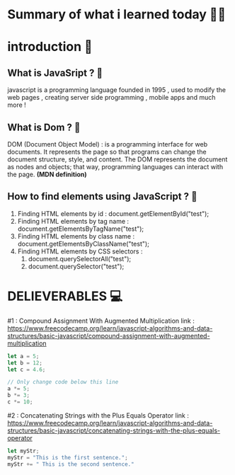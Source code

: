 
# Summary of what i learned today 🧑‍🏫

# introduction 📢

## What is JavaSript ? 🚩
javascript is a programming language founded in 1995 , used to modify the web pages , creating server side programming , mobile apps and much more !

## What is Dom ? 🚩
DOM (Document Object Model)  : is a programming interface for web documents. It represents the page so that programs can change the document structure, style, and content. The DOM represents the document as nodes and objects; that way, programming languages can interact with the page. **(MDN definition)**

## How to find elements using JavaScript ? 🚩
1. Finding HTML elements by id : document.getElementById("test");
2. Finding HTML elements by tag name : document.getElementsByTagName("test");
3. Finding HTML elements by class name :  document.getElementsByClassName("test");
4. Finding HTML elements by CSS selectors :
    1.  document.querySelectorAll("test");
    2.  document.querySelector("test");

# DELIEVERABLES	💻

#1 : 
Compound Assignment With Augmented Multiplication
link : https://www.freecodecamp.org/learn/javascript-algorithms-and-data-structures/basic-javascript/compound-assignment-with-augmented-multiplication
```js
let a = 5;
let b = 12;
let c = 4.6;

// Only change code below this line
a *= 5;
b *= 3;
c *= 10;
```

#2 :
Concatenating Strings with the Plus Equals Operator
link : https://www.freecodecamp.org/learn/javascript-algorithms-and-data-structures/basic-javascript/concatenating-strings-with-the-plus-equals-operator
```js
let myStr;
myStr = "This is the first sentence.";
myStr += " This is the second sentence."
```


